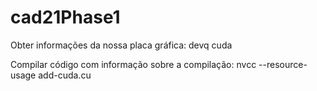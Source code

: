 # cad21Phase1

Obter informações da nossa placa gráfica: devq cuda

Compilar código com informação sobre a compilação:
  nvcc --resource-usage add-cuda.cu
